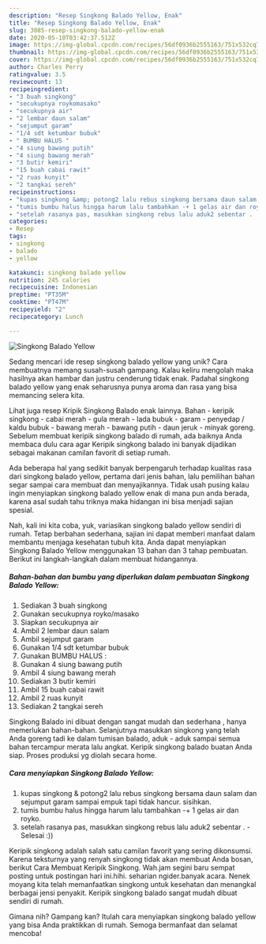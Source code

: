 ```yaml
---
description: "Resep Singkong Balado Yellow, Enak"
title: "Resep Singkong Balado Yellow, Enak"
slug: 3085-resep-singkong-balado-yellow-enak
date: 2020-05-10T03:42:37.512Z
image: https://img-global.cpcdn.com/recipes/56df0936b2555163/751x532cq70/singkong-balado-yellow-foto-resep-utama.jpg
thumbnail: https://img-global.cpcdn.com/recipes/56df0936b2555163/751x532cq70/singkong-balado-yellow-foto-resep-utama.jpg
cover: https://img-global.cpcdn.com/recipes/56df0936b2555163/751x532cq70/singkong-balado-yellow-foto-resep-utama.jpg
author: Charles Perry
ratingvalue: 3.5
reviewcount: 13
recipeingredient:
- "3 buah singkong"
- "secukupnya roykomasako"
- "secukupnya air"
- "2 lembar daun salam"
- "sejumput garam"
- "1/4 sdt ketumbar bubuk"
- " BUMBU HALUS "
- "4 siung bawang putih"
- "4 siung bawang merah"
- "3 butir kemiri"
- "15 buah cabai rawit"
- "2 ruas kunyit"
- "2 tangkai sereh"
recipeinstructions:
- "kupas singkong &amp; potong2 lalu rebus singkong bersama daun salam dan sejumput garam sampai empuk tapi tidak hancur. sisihkan."
- "tumis bumbu halus hingga harum lalu tambahkan -+ 1 gelas air dan royko."
- "setelah rasanya pas, masukkan singkong rebus lalu aduk2 sebentar .  Selesai :))"
categories:
- Resep
tags:
- singkong
- balado
- yellow

katakunci: singkong balado yellow 
nutrition: 245 calories
recipecuisine: Indonesian
preptime: "PT35M"
cooktime: "PT47M"
recipeyield: "2"
recipecategory: Lunch

---
```



![Singkong Balado Yellow](https://img-global.cpcdn.com/recipes/56df0936b2555163/751x532cq70/singkong-balado-yellow-foto-resep-utama.jpg)

Sedang mencari ide resep singkong balado yellow yang unik? Cara membuatnya memang susah-susah gampang. Kalau keliru mengolah maka hasilnya akan hambar dan justru cenderung tidak enak. Padahal singkong balado yellow yang enak seharusnya punya aroma dan rasa yang bisa memancing selera kita.

Lihat juga resep Kripik Singkong Balado enak lainnya. Bahan - keripik singkong - cabai merah - gula merah - lada bubuk - garam - penyedap / kaldu bubuk - bawang merah - bawang putih - daun jeruk - minyak goreng. Sebelum membuat keripik singkong balado di rumah, ada baiknya Anda membaca dulu cara agar Keripik singkong balado ini banyak dijadikan sebagai makanan camilan favorit di setiap rumah.

Ada beberapa hal yang sedikit banyak berpengaruh terhadap kualitas rasa dari singkong balado yellow, pertama dari jenis bahan, lalu pemilihan bahan segar sampai cara membuat dan menyajikannya. Tidak usah pusing kalau ingin menyiapkan singkong balado yellow enak di mana pun anda berada, karena asal sudah tahu triknya maka hidangan ini bisa menjadi sajian spesial.


Nah, kali ini kita coba, yuk, variasikan singkong balado yellow sendiri di rumah. Tetap berbahan sederhana, sajian ini dapat memberi manfaat dalam membantu menjaga kesehatan tubuh kita. Anda dapat menyiapkan Singkong Balado Yellow menggunakan 13 bahan dan 3 tahap pembuatan. Berikut ini langkah-langkah dalam membuat hidangannya.

<!--inarticleads1-->

##### Bahan-bahan dan bumbu yang diperlukan dalam pembuatan Singkong Balado Yellow:

1. Sediakan 3 buah singkong
1. Gunakan secukupnya royko/masako
1. Siapkan secukupnya air
1. Ambil 2 lembar daun salam
1. Ambil sejumput garam
1. Gunakan 1/4 sdt ketumbar bubuk
1. Gunakan  BUMBU HALUS :
1. Gunakan 4 siung bawang putih
1. Ambil 4 siung bawang merah
1. Sediakan 3 butir kemiri
1. Ambil 15 buah cabai rawit
1. Ambil 2 ruas kunyit
1. Sediakan 2 tangkai sereh


Singkong Balado ini dibuat dengan sangat mudah dan sederhana , hanya memerlukan bahan-bahan. Selanjutnya masukkan singkong yang telah Anda goreng tadi ke dalam tumisan balado, aduk - aduk sampai semua bahan tercampur merata lalu angkat. Keripik singkong balado buatan Anda siap. Proses produksi yg diolah secara home. 

<!--inarticleads2-->

##### Cara menyiapkan Singkong Balado Yellow:

1. kupas singkong &amp; potong2 lalu rebus singkong bersama daun salam dan sejumput garam sampai empuk tapi tidak hancur. sisihkan.
1. tumis bumbu halus hingga harum lalu tambahkan -+ 1 gelas air dan royko.
1. setelah rasanya pas, masukkan singkong rebus lalu aduk2 sebentar .  - Selesai :))


Keripik singkong adalah salah satu camilan favorit yang sering dikonsumsi. Karena teksturnya yang renyah singkong tidak akan membuat Anda bosan, berikut Cara Membuat Keripik Singkong. Wah.jam segini baru sempat posting untuk postingan hari ini.hihi. seharian ngider.banyak acara. Nenek moyang kita telah memanfaatkan singkong untuk kesehatan dan menangkal berbagai jensi penyakit. Keripik singkong balado sangat mudah dibuat sendiri di rumah. 

Gimana nih? Gampang kan? Itulah cara menyiapkan singkong balado yellow yang bisa Anda praktikkan di rumah. Semoga bermanfaat dan selamat mencoba!

